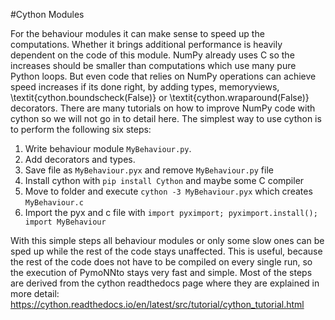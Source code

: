 #Cython Modules

For the behaviour modules it can make sense to speed up the computations. 
Whether it brings additional performance is heavily dependent on the code of this module.
NumPy already uses C so the increases should be smaller than computations which use many pure Python loops. 
But even code that relies on NumPy operations can achieve speed increases if its done right, by adding types, memoryviews, \textit{cython.boundscheck(False)} or \textit{cython.wraparound(False)} decorators. 
There are many tutorials on how to improve NumPy code with cython so we will not go in to detail here. 
The simplest way to use cython is to perform the following six steps:



1. Write behaviour module `MyBehaviour.py`.
2. Add decorators and types.
3. Save file as `MyBehaviour.pyx` and remove `MyBehaviour.py` file
4. Install cython with `pip install Cython` and maybe some C compiler
5. Move to folder and execute `cython -3 MyBehaviour.pyx` which creates `MyBehaviour.c`
6. Import the pyx and c file with `import pyximport; pyximport.install(); import MyBehaviour`



With this simple steps all behaviour modules or only some slow ones can be sped up while the rest of the code stays unaffected. 
This is useful, because the rest of the code does not have to be compiled on every single run, so the execution of PymoNNto stays very fast and simple. 
Most of the steps are derived from the cython readthedocs page where they are explained in more detail: 
https://cython.readthedocs.io/en/latest/src/tutorial/cython_tutorial.html

